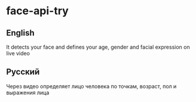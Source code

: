 # face-api-try
<h2>English</h2>
It detects your face and defines your age, gender and facial expression on live video

<h2>Русский</h2>
Через видео определяет лицо человека по точкам, возраст, пол и выражения лица

